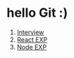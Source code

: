 # hello Git :)

1. [Interview](./experience/interview.md)
2. [React EXP](./experience/react_exp.md)
3. [Node EXP](./experience/node_exp.md)
